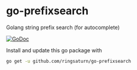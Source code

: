 # go-prefixsearch

Golang string prefix search (for autocomplete)

[![GoDoc](http://godoc.org/github.com/ringsaturn/go-prefixsearch?status.svg)](http://godoc.org/github.com/ringsaturn/go-prefixsearch)

Install and update this go package with

```bash
go get -u github.com/ringsaturn/go-prefixsearch
```

